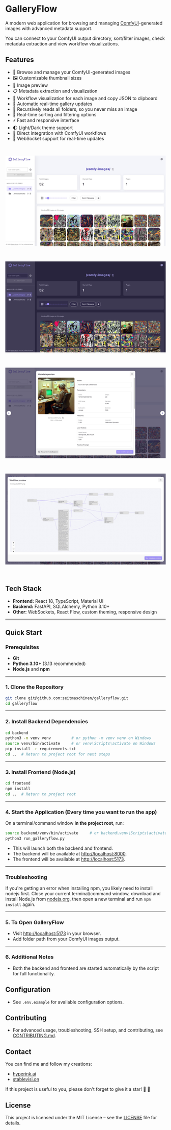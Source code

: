 # GalleryFlow

A modern web application for browsing and managing <a href="https://github.com/comfyanonymous/ComfyUI" target="_blank" rel="noopener noreferrer">ComfyUI</a>-generated images with advanced metadata support.

You can connect to your ComfyUI output directory, sort/filter images, check metadata extraction and view workflow visualizations.

## Features

- 📁 Browse and manage your ComfyUI-generated images
- 🖼️ Customizable thumbnail sizes
- 🎨 Image preview
- 📋 Metadata extraction and visualization
- 🧩 Workflow visualization for each image and copy JSON to clipboard
- 🚀 Automatic real-time gallery updates
- 📂 Recursively reads all folders, so you never miss an image
- 🔄 Real-time sorting and filtering options
- ⚡ Fast and responsive interface
- 🌓 Light/Dark theme support
- 🔗 Direct integration with ComfyUI workflows
- 🔄 WebSocket support for real-time updates

<br>

![Gallery screenshot](frontend/docs/images/gallery-light.jpg)

<br>

![Gallery screenshot](frontend/docs/images/gallery-dark.jpg)

<br>

![Metadata modal screenshot](frontend/docs/images/metadata.jpg)

<br>

![Workflow preview](frontend/docs/images/workflow.jpg)

<br>

## Tech Stack
- **Frontend:** React 18, TypeScript, Material UI
- **Backend:** FastAPI, SQLAlchemy, Python 3.10+
- **Other:** WebSockets, React Flow, custom theming, responsive design

---

## Quick Start

### Prerequisites
- **Git**
- **Python 3.10+** (3.13 recommended)
- **Node.js** and **npm**

---

### 1. Clone the Repository

```bash
git clone git@github.com:zeitmaschinen/galleryflow.git
cd galleryflow
```

---

### 2. Install Backend Dependencies

```bash
cd backend
python3 -m venv venv         # or python -m venv venv on Windows
source venv/bin/activate     # or venv\Scripts\activate on Windows
pip install -r requirements.txt
cd ..  # Return to project root for next steps
```

---

### 3. Install Frontend (Node.js)

```bash
cd frontend
npm install
cd ..  # Return to project root
```

---

### 4. Start the Application (Every time you want to run the app)

On a terminal/command window **in the project root**, run:

```bash
source backend/venv/bin/activate     # or backend\venv\Scripts\activate on Windows
python3 run_galleryflow.py
```

- This will launch both the backend and frontend. 
- The backend will be available at [http://localhost:8000](http://localhost:8000).
- The frontend will be available at [http://localhost:5173](http://localhost:5173).

---

### Troubleshooting
If you're getting an error when installing npm, you likely need to install nodejs first.
Close your current terminal/command window, download and install Node.js from [nodejs.org](https://nodejs.org/), then open a new terminal and run `npm install` again.

---

### 5. To Open GalleryFlow

- Visit [http://localhost:5173](http://localhost:5173) in your browser.
- Add folder path from your ComfyUI images output.

---

### 6. Additional Notes

- Both the backend and frontend are started automatically by the script for full functionality.

## Configuration
- See `.env.example` for available configuration options.

## Contributing
- For advanced usage, troubleshooting, SSH setup, and contributing, see [CONTRIBUTING.md](CONTRIBUTING.md).

## Contact
You can find me and follow my creations:
- [hyperink.ai](https://www.instagram.com/hyperink.ai)
- [stablevisi.on](https://www.instagram.com/stablevisi.on)

If this project is useful to you, please don't forget to give it a star! 🌟 🤗

## License
This project is licensed under the MIT License – see the [LICENSE](LICENSE) file for details.